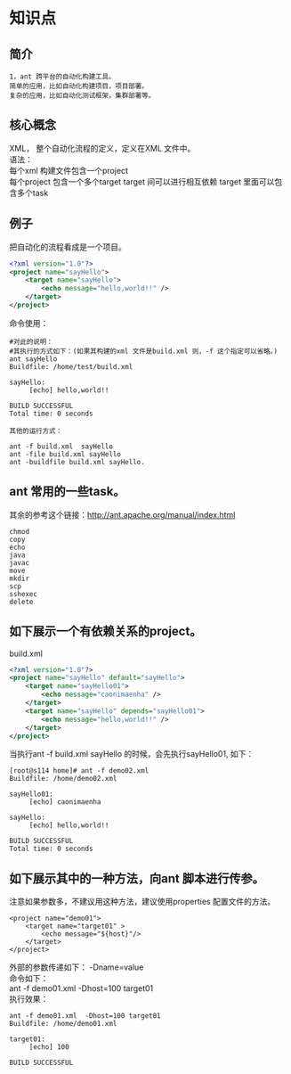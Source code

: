# 知识点
## 简介
```
1，ant 跨平台的自动化构建工具。
简单的应用，比如自动化构建项目，项目部署。
复杂的应用，比如自动化测试框架，集群部署等。

```
## 核心概念
XML， 整个自动化流程的定义，定义在XML 文件中。  
语法：  
每个xml 构建文件包含一个project  
每个project 包含一个多个target
target 间可以进行相互依赖
target 里面可以包含多个task


## 例子
把自动化的流程看成是一个项目。  
```xml
<?xml version="1.0"?>
<project name="sayHello">
    <target name="sayHello">
        <echo message="hello,world!!" />
    </target>
</project>
```

命令使用：
```shell
#对此的说明：
#其执行的方式如下：(如果其构建的xml 文件是build.xml 则，-f 这个指定可以省略。)
ant sayHello
Buildfile: /home/test/build.xml

sayHello:
     [echo] hello,world!!

BUILD SUCCESSFUL
Total time: 0 seconds

其他的运行方式：

ant -f build.xml  sayHello
ant -file build.xml sayHello
ant -buildfile build.xml sayHello.
```


## ant 常用的一些task。
其余的参考这个链接：http://ant.apache.org/manual/index.html
```
chmod   
copy
echo 
java
javac
move
mkdir
scp 
sshexec
delete
```


## 如下展示一个有依赖关系的project。
build.xml
```xml
<?xml version="1.0"?>
<project name="sayHello" default="sayHello">
    <target name="sayHello01">
        <echo message="caonimaenha" />
    </target>
    <target name="sayHello" depends="sayHello01">
        <echo message="hello,world!!" />
    </target>
</project>
```
当执行ant -f build.xml sayHello 的时候，会先执行sayHello01, 如下：
```
[root@s114 home]# ant -f demo02.xml 
Buildfile: /home/demo02.xml

sayHello01:
     [echo] caonimaenha

sayHello:
     [echo] hello,world!!

BUILD SUCCESSFUL
Total time: 0 seconds

```

## 如下展示其中的一种方法，向ant 脚本进行传参。
注意如果参数多，不建议用这种方法，建议使用properties 配置文件的方法。  
```
<project name="demo01">
    <target name="target01" >
        <echo message="${host}"/>
    </target>
</project>
```
外部的参数传递如下：
-Dname=value  
命令如下：  
ant -f demo01.xml  -Dhost=100 target01   
执行效果：
```
ant -f demo01.xml  -Dhost=100 target01
Buildfile: /home/demo01.xml

target01:
     [echo] 100

BUILD SUCCESSFUL
```
